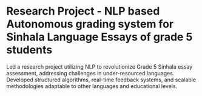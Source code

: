 # Research Project - NLP based Autonomous grading system for Sinhala Language Essays of grade 5 students

Led a research project utilizing NLP to revolutionize Grade 5 Sinhala essay assessment, addressing challenges in under-resourced languages. Developed structured algorithms, real-time feedback systems, and scalable methodologies adaptable to other languages and educational levels.
